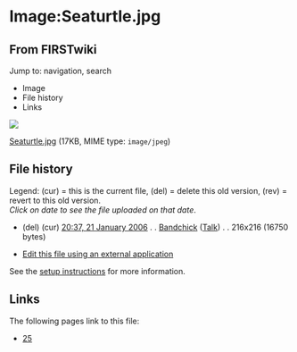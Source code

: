 # Image:Seaturtle.jpg

## From FIRSTwiki

Jump to: navigation, search

- Image
- File history
- Links

![](/media/5/50/Seaturtle.jpg)

[Seaturtle.jpg](/media/5/50/Seaturtle.jpg "Seaturtle.jpg") (17KB, MIME type: `image/jpeg`)

## File history

Legend: (cur) = this is the current file, (del) = delete this old version, (rev) = revert to this old version.<br>
_Click on date to see the file uploaded on that date_.

- (del) (cur) [20:37, 21 January 2006](/media/5/50/Seaturtle.jpg "/media/5/50/Seaturtle.jpg") . . [Bandchick](/index.php?title=User:Bandchick&action=edit "User:Bandchick") ([Talk](/index.php?title=User_talk:Bandchick&action=edit "User talk:Bandchick")) . . 216x216 (16750 bytes)

- [Edit this file using an external application](/index.php?title=Image:Seaturtle.jpg&action=edit&externaledit=true&mode=file "Image:Seaturtle.jpg")

See the [setup instructions](http://meta.wikimedia.org/wiki/Help:External_editors "http://meta.wikimedia.org/wiki/Help:External_editors") for more information.

## Links

The following pages link to this file:

- [25](25 "25")

